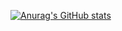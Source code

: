 [![Anurag's GitHub stats](https://github-readme-stats.vercel.app/api?username=lampesm)](https://github.com/anuraghazra/github-readme-stats)

